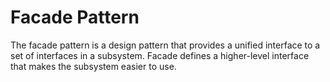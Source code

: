Facade Pattern
==============

The facade pattern is a design pattern that provides a unified interface to a set of interfaces in a subsystem. Facade defines a higher-level interface that makes the subsystem easier to use.